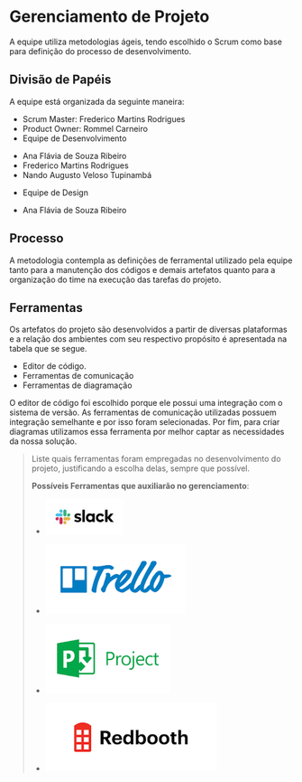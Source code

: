 # Gerenciamento de Projeto

A equipe utiliza metodologias ágeis, tendo escolhido o Scrum como base para definição do processo de desenvolvimento.

## Divisão de Papéis

A equipe está organizada da seguinte maneira:
- Scrum Master: Frederico Martins Rodrigues
- Product Owner: Rommel Carneiro
- Equipe de Desenvolvimento
* Ana Flávia de Souza Ribeiro
* Frederico Martins Rodrigues
* Nando Augusto Veloso Tupinambá
- Equipe de Design
* Ana Flávia de Souza Ribeiro

## Processo

A metodologia contempla as definições de ferramental utilizado pela equipe tanto para a manutenção dos códigos e demais artefatos quanto para a organização do time na execução das tarefas do projeto.

## Ferramentas

Os artefatos do projeto são desenvolvidos a partir de diversas plataformas e a relação dos ambientes com seu respectivo propósito é apresentada na tabela que se segue. 

- Editor de código.
- Ferramentas de comunicação
- Ferramentas de diagramação

O editor de código foi escolhido porque ele possui uma integração com o
sistema de versão. As ferramentas de comunicação utilizadas possuem
integração semelhante e por isso foram selecionadas. Por fim, para criar
diagramas utilizamos essa ferramenta por melhor captar as
necessidades da nossa solução.

> Liste quais ferramentas foram empregadas no desenvolvimento do
> projeto, justificando a escolha delas, sempre que possível.
> 
> **Possíveis Ferramentas que auxiliarão no gerenciamento**: 
> - [![Slack](images/slack.jpg)](https://slack.com/)
> - [![Trello](images/trello.png)](https://trello.com/)
> 
> - [![Microsof Project](images/project.png)](https://products.office.com/pt-br/project/project-and-portfolio-management-software)
> - [![Redbooth](images/redbooth.png)](https://redbooth.com/)
